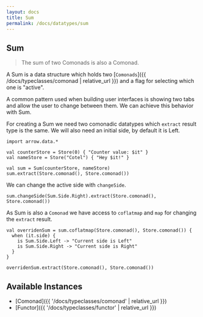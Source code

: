 ```yaml
---
layout: docs
title: Sum
permalink: /docs/datatypes/sum
---
```


## Sum

> The sum of two Comonads is also a Comonad.

A Sum is a data structure which holds two [`Comonads`]({{ /docs/typeclasses/comonad | relative_url }}) and a flag for selecting which one is "active".

A common pattern used when building user interfaces is showing two tabs and allow the user to change between them. We can achieve this behavior with Sum.

For creating a Sum we need two comonadic datatypes which `extract` result type is the same. We will also need an initial side, by default it is Left.

```kotlin:ank
import arrow.data.*

val counterStore = Store(0) { "Counter value: $it" }
val nameStore = Store("Cotel") { "Hey $it!" }

val sum = Sum(counterStore, nameStore)
sum.extract(Store.comonad(), Store.comonad())
```

We can change the active side with `changeSide`.

```kotlin:ank
sum.changeSide(Sum.Side.Right).extract(Store.comonad(), Store.comonad())
```

As Sum is also a `Comonad` we have access to `coflatmap` and `map` for changing the `extract` result.

```kotlin:ank
val overridenSum = sum.coflatmap(Store.comonad(), Store.comonad()) {
  when (it.side) {
    is Sum.Side.Left -> "Current side is Left"
    is Sum.Side.Right -> "Current side is Right"
  }
}

overridenSum.extract(Store.comonad(), Store.comonad())
```

## Available Instances

* [Comonad]({{ '/docs/typeclasses/comonad' | relative_url }})
* [Functor]({{ '/docs/typeclasses/functor' | relative_url }})
